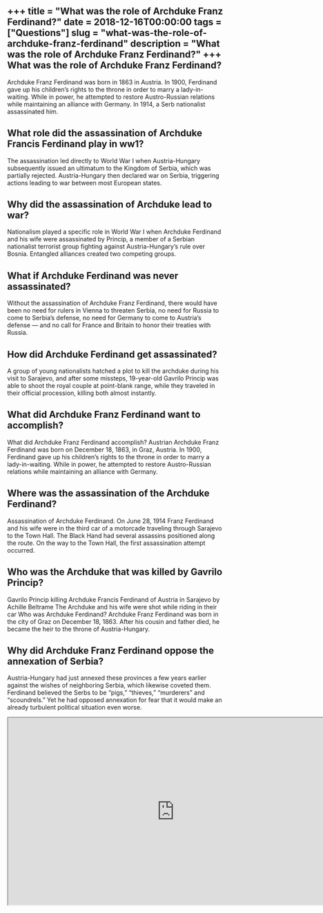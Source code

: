 +++
title = "What was the role of Archduke Franz Ferdinand?"
date = 2018-12-16T00:00:00
tags = ["Questions"]
slug = "what-was-the-role-of-archduke-franz-ferdinand"
description = "What was the role of Archduke Franz Ferdinand?"
+++
What was the role of Archduke Franz Ferdinand?
----------------------------------------------

Archduke Franz Ferdinand was born in 1863 in Austria. In 1900, Ferdinand gave up his children’s rights to the throne in order to marry a lady-in-waiting. While in power, he attempted to restore Austro-Russian relations while maintaining an alliance with Germany. In 1914, a Serb nationalist assassinated him.

What role did the assassination of Archduke Francis Ferdinand play in ww1?
--------------------------------------------------------------------------

The assassination led directly to World War I when Austria-Hungary subsequently issued an ultimatum to the Kingdom of Serbia, which was partially rejected. Austria-Hungary then declared war on Serbia, triggering actions leading to war between most European states.

Why did the assassination of Archduke lead to war?
--------------------------------------------------

Nationalism played a specific role in World War I when Archduke Ferdinand and his wife were assassinated by Princip, a member of a Serbian nationalist terrorist group fighting against Austria-Hungary’s rule over Bosnia. Entangled alliances created two competing groups.

What if Archduke Ferdinand was never assassinated?
--------------------------------------------------

Without the assassination of Archduke Franz Ferdinand, there would have been no need for rulers in Vienna to threaten Serbia, no need for Russia to come to Serbia’s defense, no need for Germany to come to Austria’s defense — and no call for France and Britain to honor their treaties with Russia.

How did Archduke Ferdinand get assassinated?
--------------------------------------------

A group of young nationalists hatched a plot to kill the archduke during his visit to Sarajevo, and after some missteps, 19-year-old Gavrilo Princip was able to shoot the royal couple at point-blank range, while they traveled in their official procession, killing both almost instantly.

What did Archduke Franz Ferdinand want to accomplish?
-----------------------------------------------------

What did Archduke Franz Ferdinand accomplish? Austrian Archduke Franz Ferdinand was born on December 18, 1863, in Graz, Austria. In 1900, Ferdinand gave up his children’s rights to the throne in order to marry a lady-in-waiting. While in power, he attempted to restore Austro-Russian relations while maintaining an alliance with Germany.

Where was the assassination of the Archduke Ferdinand?
------------------------------------------------------

Assassination of Archduke Ferdinand. On June 28, 1914 Franz Ferdinand and his wife were in the third car of a motorcade traveling through Sarajevo to the Town Hall. The Black Hand had several assassins positioned along the route. On the way to the Town Hall, the first assassination attempt occurred.

Who was the Archduke that was killed by Gavrilo Princip?
--------------------------------------------------------

Gavrilo Princip killing Archduke Francis Ferdinand of Austria in Sarajevo by Achille Beltrame The Archduke and his wife were shot while riding in their car Who was Archduke Ferdinand? Archduke Franz Ferdinand was born in the city of Graz on December 18, 1863. After his cousin and father died, he became the heir to the throne of Austria-Hungary.

Why did Archduke Franz Ferdinand oppose the annexation of Serbia?
-----------------------------------------------------------------

Austria-Hungary had just annexed these provinces a few years earlier against the wishes of neighboring Serbia, which likewise coveted them. Ferdinand believed the Serbs to be “pigs,” “thieves,” “murderers” and “scoundrels.” Yet he had opposed annexation for fear that it would make an already turbulent political situation even worse.

<iframe allow="accelerometer; autoplay; clipboard-write; encrypted-media; gyroscope; picture-in-picture" allowfullscreen="" class="__youtube_prefs__  epyt-is-override  no-lazyload" data-no-lazy="1" data-origheight="433" data-origwidth="770" data-skipgform_ajax_framebjll="" height="433" id="_ytid_41307" loading="lazy" src="https://www.youtube.com/embed/ZmHxq28440c?enablejsapi=1&autoplay=0&cc_load_policy=0&cc_lang_pref=&iv_load_policy=1&loop=0&modestbranding=0&rel=1&fs=1&playsinline=0&autohide=2&theme=dark&color=red&controls=1&" title="YouTube player" width="770"></iframe>